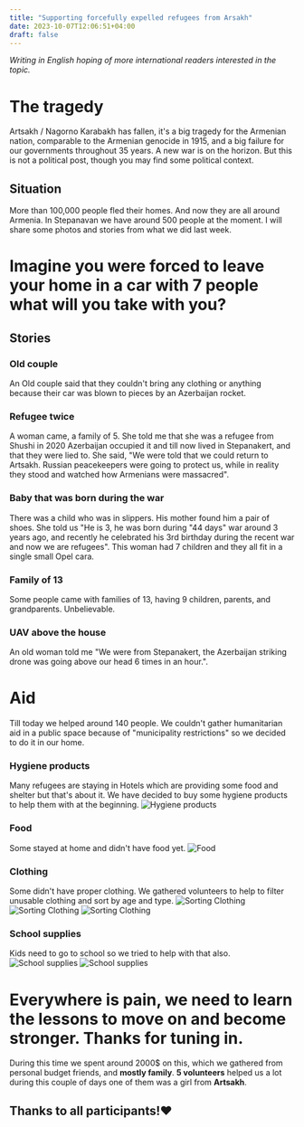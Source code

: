 ```yaml
---
title: "Supporting forcefully expelled refugees from Arsakh"
date: 2023-10-07T12:06:51+04:00
draft: false
---
```


*Writing in English hoping of more international readers interested in the topic.*
  
# The tragedy
Artsakh / Nagorno Karabakh has fallen, it's a big tragedy for the Armenian nation, comparable to the Armenian genocide in 1915, and a big failure for our governments throughout 35 years. A new war is on the horizon. But this is not a political post, though you may find some political context.


## Situation

More than 100,000 people fled their homes. And now they are all around Armenia. In Stepanavan we have around 500 people at the moment. I will share some photos and stories from what we did last week.

# Imagine you were forced to leave your home in a car with 7 people what will you take with you?

## Stories

### Old couple
An Old couple said that they couldn't bring any clothing or anything because their car was blown to pieces by an Azerbaijan rocket.

### Refugee twice
A woman came, a family of 5. She told me that she was a refugee from Shushi in 2020 Azerbaijan occupied it and till now lived in Stepanakert, and that they were lied to. She said, "We were told that we could return to Artsakh. Russian peacekeepers were going to protect us, while in reality they stood and watched how Armenians were massacred".

### Baby that was born during the war
There was a child who was in slippers. His mother found him a pair of shoes. She told us "He is 3, he was born during "44 days" war around 3 years ago, and recently he celebrated his 3rd birthday during the recent war and now we are refugees". This woman had 7 children and they all fit in a single small Opel cara. 

### Family of 13
Some people came with families of 13, having 9 children, parents, and grandparents. Unbelievable.

### UAV above the house
An old woman told me "We were from Stepanakert, the Azerbaijan striking drone was going above our head 6 times in an hour.".

# Aid
Till today we helped around 140 people. We couldn't gather humanitarian aid in a public space because of "municipality restrictions" so we decided to do it in our home.

### Hygiene products
Many refugees are staying in Hotels which are providing some food and shelter but that's about it.
We have decided to buy some hygiene products to help them with at the beginning.
![Hygiene products](/images/regfugees/image.png)

### Food
Some stayed at home and didn't have food yet.
![Food](/images/regfugees/image-.png)
### Clothing
Some didn't have proper clothing. We gathered volunteers to help to filter unusable clothing and sort by age and type.
![Sorting Clothing](/images/regfugees/image-3.png)
![Sorting Clothing](/images/regfugees/image-4.png)
![Sorting Clothing](/images/regfugees/image-5.png)
### School supplies
Kids need to go to school so we tried to help with that also.
![School supplies](/images/regfugees/image-1.png)
![School supplies](/images/regfugees/image-2.png)


# Everywhere is pain, we need to learn the lessons to move on and become stronger. Thanks for tuning in.

During this time we spent around 2000$ on this, which we gathered from personal budget friends, and **mostly family**. **5 volunteers** helped us a lot during this couple of days one of them was a girl from **Artsakh**. 

## Thanks to all participants!❤️